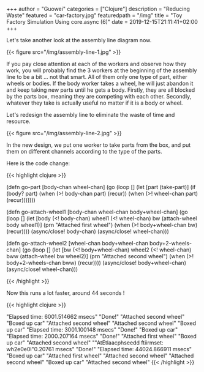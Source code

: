 +++
author = "Guowei"
categories = ["Clojure"]
description = "Reducing Waste"
featured = "car-factory.jpg"
featuredpath = "/img"
title = "Toy Factory Simulation Using core.async (6)"
date = 2019-12-15T21:11:41+02:00
+++

Let's take another look at the assembly line diagram now.

{{< figure src="/img/assembly-line-1.jpg" >}}

If you pay close attention at each of the workers and observe how they work, you will probably find the 3 workers at the beginning of the assembly line to be a bit ... not that smart. All of them only one type of part, either wheels or bodies. If the body worker takes a wheel, he will just abandon it and keep taking new parts until he gets a body. Firstly, they are all blocked by the parts box, meaning they are competing with each other. Secondly, whatever they take is actually useful no matter if it is a body or wheel.

Let's redesign the assembly line to eliminate the waste of time and resource.

{{< figure src="/img/assembly-line-2.jpg" >}}

In the new design, we put one worker to take parts from the box, and put them on different channels according to the type of the parts.

Here is the code change:

{{< highlight clojure >}}

(defn go-part [body-chan wheel-chan]
  (go
    (loop []
      (let [part (take-part)]
        (if (body? part)
          (when (>! body-chan part)
            (recur))
          (when (>! wheel-chan part)
            (recur)))))))

(defn go-attach-wheel1 [body-chan wheel-chan body+wheel-chan]
  (go
    (loop []
      (let [body (<! body-chan)
            wheel1 (<! wheel-chan)
            bw (attach-wheel body wheel1)]
        (prn "Attached first wheel")
        (when (>! body+wheel-chan bw)
          (recur))))
    (async/close! body-chan)
    (async/close! wheel-chan)))

(defn go-attach-wheel2 [wheel-chan body+wheel-chan body+2-wheels-chan]
  (go
    (loop []
      (let [bw (<! body+wheel-chan)
            wheel2 (<! wheel-chan)
            bww (attach-wheel bw wheel2)]
        (prn "Attached second wheel")
        (when (>! body+2-wheels-chan bww)
          (recur))))
    (async/close! body+wheel-chan)
    (async/close! wheel-chan)))

{{< /highlight >}}

Now this runs a lot faster, around 44 seconds !

{{< highlight clojure >}}

"Elapsed time: 6001.514662 msecs"
"Done!"
"Attached second wheel"
"Boxed up car"
"Attached second wheel"
"Attached second wheel"
"Boxed up car"
"Elapsed time: 3001.100148 msecs"
"Done!"
"Boxed up car"
"Elapsed time: 2000.207164 msecs"
"Done!"
"Attached first wheel"
"Boxed up car"
"Attached second wheel"
""AtEtlaacphseedd  ftiirmset:  wh2e0e0l"0.20761
 msecs"
"Done!"
"Elapsed time: 44024.866911 msecs"
"Boxed up car"
"Attached first wheel"
"Attached second wheel"
"Attached second wheel"
"Boxed up car"
"Attached second wheel"
{{< /highlight >}}
